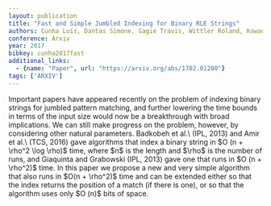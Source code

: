 ```yaml
---
layout: publication
title: "Fast and Simple Jumbled Indexing for Binary RLE Strings"
authors: Cunha Luís, Dantas Simone, Gagie Travis, Wittler Roland, Kowada Luis, Stoye Jens
conference: Arxiv
year: 2017
bibkey: cunha2017fast
additional_links:
  - {name: "Paper", url: "https://arxiv.org/abs/1702.01280"}
tags: ['ARXIV']
---
```

Important papers have appeared recently on the problem of indexing binary
strings for jumbled pattern matching, and further lowering the time bounds in
terms of the input size would now be a breakthrough with broad implications. We
can still make progress on the problem, however, by considering other natural
parameters. Badkobeh et al.\ (IPL, 2013) and Amir et al.\ (TCS, 2016) gave
algorithms that index a binary string in \$O (n + \rho^2 \log \rho)\$ time,
where \$n\$ is the length and \$\rho\$ is the number of runs, and Giaquinta and
Grabowski (IPL, 2013) gave one that runs in \$O (n + \rho^2)\$ time. In this
paper we propose a new and very simple algorithm that also runs in \$O(n +
\rho^2)\$ time and can be extended either so that the index returns the position
of a match (if there is one), or so that the algorithm uses only \$O (n)\$ bits
of space.
